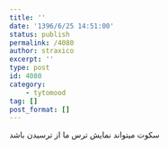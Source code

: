 ```yaml
---
title: ''
date: '1396/6/25 14:51:00'
status: publish
permalink: /4080
author: straxico
excerpt: ''
type: post
id: 4080
category:
    - tytomood
tag: []
post_format: []
---
```

سکوت میتواند نمایش ترس ما از ترسیدن باشد